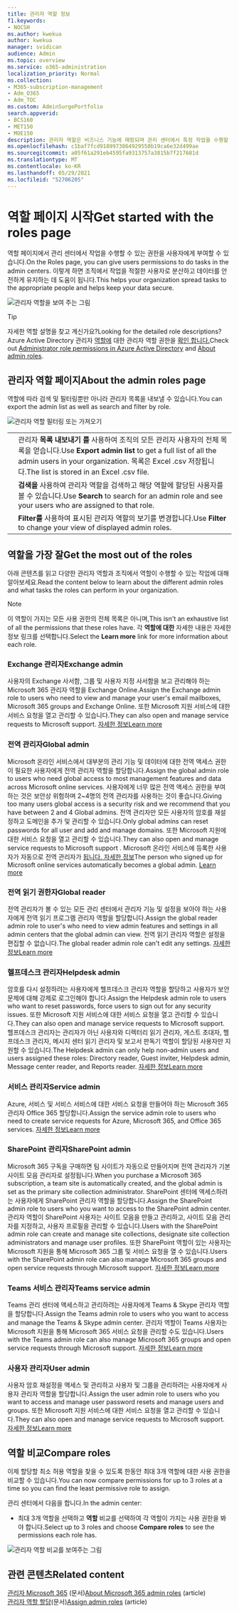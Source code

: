```yaml
---
title: 관리자 역할 정보
f1.keywords:
- NOCSH
ms.author: kwekua
author: kwekua
manager: svidican
audience: Admin
ms.topic: overview
ms.service: o365-administration
localization_priority: Normal
ms.collection:
- M365-subscription-management
- Adm_O365
- Adm_TOC
ms.custom: AdminSurgePortfolio
search.appverid:
- BCS160
- MET150
- MOE150
description: 관리자 역할은 비즈니스 기능에 매핑되며 관리 센터에서 특정 작업을 수행할 수 있는 권한을 부여합니다. 예를 들어 서비스 관리자는 Microsoft로 지원 티켓을 엽니다.
ms.openlocfilehash: c1baf7fcd9189973864929550b19ca6e32d499ae
ms.sourcegitcommit: a05f61a291eb4595fa9313757a3815b7f217681d
ms.translationtype: MT
ms.contentlocale: ko-KR
ms.lasthandoff: 05/29/2021
ms.locfileid: "52706205"
---
```

# <a name="get-started-with-the-roles-page"></a><span data-ttu-id="f7b2d-104">역할 페이지 시작</span><span class="sxs-lookup"><span data-stu-id="f7b2d-104">Get started with the roles page</span></span>

<span data-ttu-id="f7b2d-105">역할 페이지에서 관리 센터에서 작업을 수행할 수 있는 권한을 사용자에게 부여할 수 있습니다.</span><span class="sxs-lookup"><span data-stu-id="f7b2d-105">On the Roles page, you can give users permissions to do tasks in the admin centers.</span></span> <span data-ttu-id="f7b2d-106">이렇게 하면 조직에서 작업을 적절한 사용자로 분산하고 데이터를 안전하게 유지하는 데 도움이 됩니다.</span><span class="sxs-lookup"><span data-stu-id="f7b2d-106">This helps your organization spread tasks to the appropriate people and helps keep your data secure.</span></span>

![관리자 역할을 보여 주는 그림](../../media/roles-main-page.png)

> [!TIP]
> <span data-ttu-id="f7b2d-108">자세한 역할 설명을 찾고 계신가요?</span><span class="sxs-lookup"><span data-stu-id="f7b2d-108">Looking for the detailed role descriptions?</span></span> <span data-ttu-id="f7b2d-109">Azure Active Directory 관리자 [역할에](/azure/active-directory/users-groups-roles/directory-assign-admin-roles#available-roles) 대한 관리자 역할 권한을 [확인 합니다.](/microsoft-365/admin/add-users/about-admin-roles)</span><span class="sxs-lookup"><span data-stu-id="f7b2d-109">Check out [Administrator role permissions in Azure Active Directory](/azure/active-directory/users-groups-roles/directory-assign-admin-roles#available-roles) and [About admin roles](/microsoft-365/admin/add-users/about-admin-roles).</span></span>

## <a name="about-the-admin-roles-page"></a><span data-ttu-id="f7b2d-110">관리자 역할 페이지</span><span class="sxs-lookup"><span data-stu-id="f7b2d-110">About the admin roles page</span></span>

<span data-ttu-id="f7b2d-111">역할에 따라 검색 및 필터링뿐만 아니라 관리자 목록을 내보낼 수 있습니다.</span><span class="sxs-lookup"><span data-stu-id="f7b2d-111">You can export the admin list as well as search and filter by role.</span></span>

![관리자 역할 필터링 또는 가져오기](../../media/admin-role-page-options.png)

|||
|:-----|:-----|
|  <br/> |<span data-ttu-id="f7b2d-113">관리자 **목록 내보내기 를** 사용하여 조직의 모든 관리자 사용자의 전체 목록을 얻습니다.</span><span class="sxs-lookup"><span data-stu-id="f7b2d-113">Use **Export admin list** to get a full list of all the admin users in your organization.</span></span> <span data-ttu-id="f7b2d-114">목록은 Excel .csv 저장됩니다.</span><span class="sxs-lookup"><span data-stu-id="f7b2d-114">The list is stored in an Excel .csv file.</span></span>   <br/> |
|  <br/> |<span data-ttu-id="f7b2d-115">**검색을** 사용하여 관리자 역할을 검색하고 해당 역할에 할당된 사용자를 볼 수 있습니다.</span><span class="sxs-lookup"><span data-stu-id="f7b2d-115">Use **Search** to search for an admin role and see your users who are assigned to that role.</span></span>   <br/> |
|  <br/> |<span data-ttu-id="f7b2d-116">**Filter를** 사용하여 표시된 관리자 역할의 보기를 변경합니다.</span><span class="sxs-lookup"><span data-stu-id="f7b2d-116">Use **Filter** to change your view of displayed admin roles.</span></span>   <br/> |

## <a name="get-the-most-out-of-the-roles"></a><span data-ttu-id="f7b2d-117">역할을 가장 잘</span><span class="sxs-lookup"><span data-stu-id="f7b2d-117">Get the most out of the roles</span></span>

<span data-ttu-id="f7b2d-118">아래 콘텐츠를 읽고 다양한 관리자 역할과 조직에서 역할이 수행할 수 있는 작업에 대해 알아보세요.</span><span class="sxs-lookup"><span data-stu-id="f7b2d-118">Read the content below to learn about the different admin roles and what tasks the roles can perform in your organization.</span></span>

> [!NOTE]
<span data-ttu-id="f7b2d-119">이 역할이 가지는 모든 사용 권한의 전체 목록은 아니며,</span><span class="sxs-lookup"><span data-stu-id="f7b2d-119">This isn't an exhaustive list of all the permissions that these roles have.</span></span> <span data-ttu-id="f7b2d-120">각 **역할에 대한** 자세한 내용은 자세한 정보 링크를 선택합니다.</span><span class="sxs-lookup"><span data-stu-id="f7b2d-120">Select the **Learn more** link for more information about each role.</span></span>

### <a name="exchange-admin"></a><span data-ttu-id="f7b2d-121">Exchange 관리자</span><span class="sxs-lookup"><span data-stu-id="f7b2d-121">Exchange admin</span></span>

<span data-ttu-id="f7b2d-122">사용자의 Exchange 사서함, 그룹 및 사용자 지정 사서함을 보고 관리해야 하는 Microsoft 365 관리자 역할을 Exchange Online.</span><span class="sxs-lookup"><span data-stu-id="f7b2d-122">Assign the Exchange admin role to users who need to view and manage your user's email mailboxes, Microsoft 365 groups and Exchange Online.</span></span> <span data-ttu-id="f7b2d-123">또한 Microsoft 지원 서비스에 대한 서비스 요청을 열고 관리할 수 있습니다.</span><span class="sxs-lookup"><span data-stu-id="f7b2d-123">They can also open and manage service requests to Microsoft support.</span></span> [<span data-ttu-id="f7b2d-124">자세한 정보</span><span class="sxs-lookup"><span data-stu-id="f7b2d-124">Learn more</span></span>](/microsoft-365/admin/add-users/about-exchange-online-admin-role)

### <a name="global-admin"></a><span data-ttu-id="f7b2d-125">전역 관리자</span><span class="sxs-lookup"><span data-stu-id="f7b2d-125">Global admin</span></span>

<span data-ttu-id="f7b2d-126">Microsoft 온라인 서비스에서 대부분의 관리 기능 및 데이터에 대한 전역 액세스 권한이 필요한 사용자에게 전역 관리자 역할을 할당합니다.</span><span class="sxs-lookup"><span data-stu-id="f7b2d-126">Assign the global admin role to users who need global access to most management features and data across Microsoft online services.</span></span> <span data-ttu-id="f7b2d-127">사용자에게 너무 많은 전역 액세스 권한을 부여 하는 것은 보안상 위험하며 2~4명의 전역 관리자를 사용하는 것이 좋습니다.</span><span class="sxs-lookup"><span data-stu-id="f7b2d-127">Giving too many users global access is a security risk and we recommend that you have between 2 and 4 Global admins.</span></span> <span data-ttu-id="f7b2d-128">전역 관리자만 모든 사용자의 암호를 재설정하고 도메인을 추가 및 관리할 수 있습니다.</span><span class="sxs-lookup"><span data-stu-id="f7b2d-128">Only global admins can reset passwords for all user and add and manage domains.</span></span> <span data-ttu-id="f7b2d-129">또한 Microsoft 지원에 대한 서비스 요청을 열고 관리할 수 있습니다.</span><span class="sxs-lookup"><span data-stu-id="f7b2d-129">They can also open and manage service requests to Microsoft support .</span></span> <span data-ttu-id="f7b2d-130">Microsoft 온라인 서비스에 등록한 사용자가 자동으로 전역 관리자가 [됩니다. 자세한 정보](/microsoft-365/admin/add-users/about-admin-roles#roles-available-in-the-microsoft-365-admin-center)</span><span class="sxs-lookup"><span data-stu-id="f7b2d-130">The person who signed up for Microsoft online services automatically becomes a global admin. [Learn more](/microsoft-365/admin/add-users/about-admin-roles#roles-available-in-the-microsoft-365-admin-center)</span></span>

### <a name="global-reader"></a><span data-ttu-id="f7b2d-131">전역 읽기 권한자</span><span class="sxs-lookup"><span data-stu-id="f7b2d-131">Global reader</span></span>

<span data-ttu-id="f7b2d-132">전역 관리자가 볼 수 있는 모든 관리 센터에서 관리자 기능 및 설정을 보아야 하는 사용자에게 전역 읽기 프로그램 관리자 역할을 할당합니다.</span><span class="sxs-lookup"><span data-stu-id="f7b2d-132">Assign the global reader admin role to user's who need to view admin features and settings in all admin centers that the global admin can view.</span></span> <span data-ttu-id="f7b2d-133">전역 읽기 관리자 역할은 설정을 편집할 수 없습니다.</span><span class="sxs-lookup"><span data-stu-id="f7b2d-133">The global reader admin role can't edit any settings.</span></span> [<span data-ttu-id="f7b2d-134">자세한 정보</span><span class="sxs-lookup"><span data-stu-id="f7b2d-134">Learn more</span></span>](/microsoft-365/admin/add-users/about-admin-roles#roles-available-in-the-microsoft-365-admin-center)

### <a name="helpdesk-admin"></a><span data-ttu-id="f7b2d-135">헬프데스크 관리자</span><span class="sxs-lookup"><span data-stu-id="f7b2d-135">Helpdesk admin</span></span>

<span data-ttu-id="f7b2d-136">암호를 다시 설정하려는 사용자에게 헬프데스크 관리자 역할을 할당하고 사용자가 보안 문제에 대해 강제로 로그인해야 합니다.</span><span class="sxs-lookup"><span data-stu-id="f7b2d-136">Assign the Helpdesk admin role to users who want to reset passwords, force users to sign out for any security issues.</span></span> <span data-ttu-id="f7b2d-137">또한 Microsoft 지원 서비스에 대한 서비스 요청을 열고 관리할 수 있습니다.</span><span class="sxs-lookup"><span data-stu-id="f7b2d-137">They can also open and manage service requests to Microsoft support.</span></span> <span data-ttu-id="f7b2d-138">헬프데스크 관리자는 관리자가 아닌 사용자와 디렉터리 읽기 관리자, 게스트 초대자, 헬프데스크 관리자, 메시지 센터 읽기 관리자 및 보고서 판독기 역할이 할당된 사용자만 지원할 수 있습니다.</span><span class="sxs-lookup"><span data-stu-id="f7b2d-138">The Helpdesk admin can only help non-admin users and users assigned these roles: Directory reader, Guest inviter, Helpdesk admin, Message center reader, and Reports reader.</span></span> [<span data-ttu-id="f7b2d-139">자세한 정보</span><span class="sxs-lookup"><span data-stu-id="f7b2d-139">Learn more</span></span>](/microsoft-365/admin/add-users/about-admin-roles#roles-available-in-the-microsoft-365-admin-center)

### <a name="service-admin"></a><span data-ttu-id="f7b2d-140">서비스 관리자</span><span class="sxs-lookup"><span data-stu-id="f7b2d-140">Service admin</span></span>

<span data-ttu-id="f7b2d-141">Azure, 서비스 및 서비스 서비스에 대한 서비스 요청을 만들어야 하는 Microsoft 365 관리자 Office 365 할당합니다.</span><span class="sxs-lookup"><span data-stu-id="f7b2d-141">Assign the service admin role to users who need to create service requests for Azure, Microsoft 365, and Office 365 services.</span></span> [<span data-ttu-id="f7b2d-142">자세한 정보</span><span class="sxs-lookup"><span data-stu-id="f7b2d-142">Learn more</span></span>](/microsoft-365/admin/add-users/about-admin-roles#roles-available-in-the-microsoft-365-admin-center)

### <a name="sharepoint-admin"></a><span data-ttu-id="f7b2d-143">SharePoint 관리자</span><span class="sxs-lookup"><span data-stu-id="f7b2d-143">SharePoint admin</span></span>

<span data-ttu-id="f7b2d-144">Microsoft 365 구독을 구매하면 팀 사이트가 자동으로 만들어지며 전역 관리자가 기본 사이트 모음 관리자로 설정됩니다.</span><span class="sxs-lookup"><span data-stu-id="f7b2d-144">When you purchase a Microsoft 365 subscription, a team site is automatically created, and the global admin is set as the primary site collection administrator.</span></span> <span data-ttu-id="f7b2d-145">SharePoint 센터에 액세스하려는 사용자에게 SharePoint 관리자 역할을 할당합니다.</span><span class="sxs-lookup"><span data-stu-id="f7b2d-145">Assign the SharePoint admin role to users who you want to access to the SharePoint admin center.</span></span> <span data-ttu-id="f7b2d-146">관리자 역할이 SharePoint 사용자는 사이트 모음을 만들고 관리하고, 사이트 모음 관리자를 지정하고, 사용자 프로필을 관리할 수 있습니다.</span><span class="sxs-lookup"><span data-stu-id="f7b2d-146">Users with the SharePoint admin role can create and manage site collections, designate site collection administrators and manage user profiles.</span></span> <span data-ttu-id="f7b2d-147">또한 SharePoint 역할이 있는 사용자는 Microsoft 지원을 통해 Microsoft 365 그룹 및 서비스 요청을 열 수 있습니다.</span><span class="sxs-lookup"><span data-stu-id="f7b2d-147">Users with the SharePoint admin role can also manage Microsoft 365 groups and open service requests through Microsoft support.</span></span> [<span data-ttu-id="f7b2d-148">자세한 정보</span><span class="sxs-lookup"><span data-stu-id="f7b2d-148">Learn more</span></span>](/sharepoint/sharepoint-admin-role)

### <a name="teams-service-admin"></a><span data-ttu-id="f7b2d-149">Teams 서비스 관리자</span><span class="sxs-lookup"><span data-stu-id="f7b2d-149">Teams service admin</span></span>

<span data-ttu-id="f7b2d-150">Teams 관리 센터에 액세스하고 관리하려는 사용자에게 Teams & Skype 관리자 역할을 할당합니다.</span><span class="sxs-lookup"><span data-stu-id="f7b2d-150">Assign the Teams admin role to users who you want to access and manage the Teams & Skype admin center.</span></span> <span data-ttu-id="f7b2d-151">관리자 역할이 Teams 사용자는 Microsoft 지원을 통해 Microsoft 365 서비스 요청을 관리할 수도 있습니다.</span><span class="sxs-lookup"><span data-stu-id="f7b2d-151">Users with the Teams admin role can also manage Microsoft 365 groups and open service requests through Microsoft support.</span></span> [<span data-ttu-id="f7b2d-152">자세한 정보</span><span class="sxs-lookup"><span data-stu-id="f7b2d-152">Learn more</span></span>](/MicrosoftTeams/using-admin-roles)

### <a name="user-admin"></a><span data-ttu-id="f7b2d-153">사용자 관리자</span><span class="sxs-lookup"><span data-stu-id="f7b2d-153">User admin</span></span>

<span data-ttu-id="f7b2d-154">사용자 암호 재설정을 액세스 및 관리하고 사용자 및 그룹을 관리하려는 사용자에게 사용자 관리자 역할을 할당합니다.</span><span class="sxs-lookup"><span data-stu-id="f7b2d-154">Assign the user admin role to users who you want to access and manage user password resets and manage users and groups.</span></span> <span data-ttu-id="f7b2d-155">또한 Microsoft 지원 서비스에 대한 서비스 요청을 열고 관리할 수 있습니다.</span><span class="sxs-lookup"><span data-stu-id="f7b2d-155">They can also open and manage service requests to Microsoft support.</span></span> [<span data-ttu-id="f7b2d-156">자세한 정보</span><span class="sxs-lookup"><span data-stu-id="f7b2d-156">Learn more</span></span>](/microsoft-365/admin/add-users/about-admin-roles#roles-available-in-the-microsoft-365-admin-center)

## <a name="compare-roles"></a><span data-ttu-id="f7b2d-157">역할 비교</span><span class="sxs-lookup"><span data-stu-id="f7b2d-157">Compare roles</span></span>

<span data-ttu-id="f7b2d-158">이제 할당할 최소 허용 역할을 찾을 수 있도록 한동안 최대 3개 역할에 대한 사용 권한을 비교할 수 있습니다.</span><span class="sxs-lookup"><span data-stu-id="f7b2d-158">You can now compare permissions for up to 3 roles at a time so you can find the least permissive role to assign.</span></span>

<span data-ttu-id="f7b2d-159">관리 센터에서 다음을 합니다.</span><span class="sxs-lookup"><span data-stu-id="f7b2d-159">In the admin center:</span></span>

- <span data-ttu-id="f7b2d-160">최대 3개 역할을 선택하고 **역할** 비교를 선택하여 각 역할이 가지는 사용 권한을 봐야 합니다.</span><span class="sxs-lookup"><span data-stu-id="f7b2d-160">Select up to 3 roles and choose **Compare roles** to see the permissions each role has.</span></span>

![관리자 역할 비교를 보여주는 그림](../../media/compare-roles-list.png)

## <a name="related-content"></a><span data-ttu-id="f7b2d-162">관련 콘텐츠</span><span class="sxs-lookup"><span data-stu-id="f7b2d-162">Related content</span></span>

<span data-ttu-id="f7b2d-163">[관리자 Microsoft 365](about-admin-roles.md) (문서)</span><span class="sxs-lookup"><span data-stu-id="f7b2d-163">[About Microsoft 365 admin roles](about-admin-roles.md) (article)</span></span>\
<span data-ttu-id="f7b2d-164">[관리자 역할 할당](assign-admin-roles.md)(문서)</span><span class="sxs-lookup"><span data-stu-id="f7b2d-164">[Assign admin roles](assign-admin-roles.md) (article)</span></span>